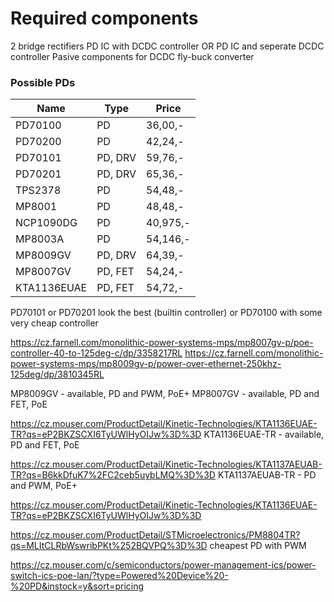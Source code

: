 # Required components
2 bridge rectifiers
PD IC with DCDC controller
OR
PD IC and seperate DCDC controller
Pasive components for DCDC fly-buck converter

### Possible PDs
| Name        | Type    | Price    |
| ----------- | ------- | -------- |
| PD70100     | PD      | 36,00,-  |
| PD70200     | PD      | 42,24,-  |
| PD70101     | PD, DRV | 59,76,-  |
| PD70201     | PD, DRV | 65,36,-  |
| TPS2378     | PD      | 54,48,-  |
| MP8001      | PD      | 48,48,-  |
| NCP1090DG   | PD      | 40,975,- |
| MP8003A     | PD      | 54,146,- |
| MP8009GV    | PD, DRV | 64,39,-  |
| MP8007GV    | PD, FET | 54,24,-  |
| KTA1136EUAE | PD, FET | 54,72,-  |

PD70101 or PD70201 look the best (builtin controller)
or PD70100 with some very cheap controller

https://cz.farnell.com/monolithic-power-systems-mps/mp8007gv-p/poe-controller-40-to-125deg-c/dp/3358217RL
https://cz.farnell.com/monolithic-power-systems-mps/mp8009gv-p/power-over-ethernet-250khz-125deg/dp/3810345RL

MP8009GV - available, PD and PWM, PoE+
MP8007GV - available, PD and FET, PoE

https://cz.mouser.com/ProductDetail/Kinetic-Technologies/KTA1136EUAE-TR?qs=eP2BKZSCXI6TyUWlHyOIJw%3D%3D
KTA1136EUAE-TR - available, PD and FET, PoE

https://cz.mouser.com/ProductDetail/Kinetic-Technologies/KTA1137AEUAB-TR?qs=B6kkDfuK7%2FC2ceb5uybLMQ%3D%3D
KTA1137AEUAB-TR - PD and PWM, PoE+	

https://cz.mouser.com/ProductDetail/Kinetic-Technologies/KTA1136EUAE-TR?qs=eP2BKZSCXI6TyUWlHyOIJw%3D%3D


https://cz.mouser.com/ProductDetail/STMicroelectronics/PM8804TR?qs=MLItCLRbWswribPKt%252BQVPQ%3D%3D
cheapest PD with PWM

https://cz.mouser.com/c/semiconductors/power-management-ics/power-switch-ics-poe-lan/?type=Powered%20Device%20-%20PD&instock=y&sort=pricing
